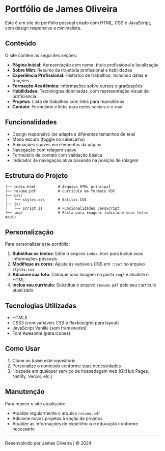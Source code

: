 # Portfólio de James Oliveira

Este é um site de portfólio pessoal criado com HTML, CSS e JavaScript, com design responsivo e minimalista.

## Conteúdo

O site contém as seguintes seções:

- **Página Inicial**: Apresentação com nome, título profissional e localização
- **Sobre Mim**: Resumo da trajetória profissional e habilidades
- **Experiência Profissional**: Histórico de trabalhos, incluindo datas e funções
- **Formação Acadêmica**: Informações sobre cursos e graduações
- **Habilidades**: Tecnologias dominadas, com representação visual de proficiência
- **Projetos**: Lista de trabalhos com links para repositórios
- **Contato**: Formulário e links para redes sociais e e-mail

## Funcionalidades

- Design responsivo (se adapta a diferentes tamanhos de tela)
- Modo escuro (toggle no cabeçalho)
- Animações suaves em elementos da página
- Navegação com rolagem suave
- Formulário de contato com validação básica
- Indicador de navegação ativa baseado na posição de rolagem

## Estrutura do Projeto

```
├── index.html          # Arquivo HTML principal
├── resume.pdf          # Currículo em formato PDF
├── css/
│   └── styles.css      # Estilos CSS
├── js/
│   └── script.js       # Funcionalidades JavaScript
└── img/                # Pasta para imagens (adicione suas fotos aqui)
```

## Personalização

Para personalizar este portfólio:

1. **Substitua os textos**: Edite o arquivo `index.html` para incluir suas informações pessoais
2. **Modifique as cores**: Ajuste as variáveis CSS em `:root` no arquivo `styles.css`
3. **Adicione sua foto**: Coloque uma imagem na pasta `img/` e atualize o HTML
4. **Inclua seu currículo**: Substitua o arquivo `resume.pdf` pelo seu currículo atualizado

## Tecnologias Utilizadas

- HTML5
- CSS3 (com variáveis CSS e flexbox/grid para layout)
- JavaScript Vanilla (sem frameworks)
- Font Awesome (para ícones)

## Como Usar

1. Clone ou baixe este repositório
2. Personalize o conteúdo conforme suas necessidades
3. Hospede em qualquer serviço de hospedagem web (GitHub Pages, Netlify, Vercel, etc.)

## Manutenção

Para manter o site atualizado:

- Atualize regularmente o arquivo `resume.pdf`
- Adicione novos projetos à seção de projetos
- Atualize as informações de experiência e educação conforme necessário

---

Desenvolvido por James Oliveira | &copy; 2024 